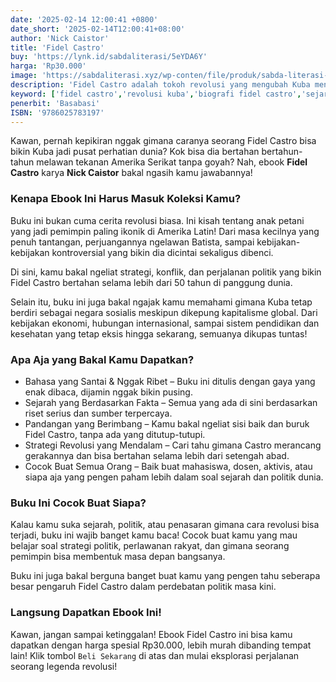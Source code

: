 ```yaml
---
date: '2025-02-14 12:00:41 +0800'
date_short: '2025-02-14T12:00:41+08:00'
author: 'Nick Caistor'
title: 'Fidel Castro'
buy: 'https://lynk.id/sabdaliterasi/5eYDA6Y'
harga: 'Rp30.000'
image: 'https://sabdaliterasi.xyz/wp-conten/file/produk/sabda-literasi-fidel-castro.jpg'
description: 'Fidel Castro adalah tokoh revolusi yang mengubah Kuba menjadi simbol perlawanan global. Ebook ini membahas perjalanannya dari masa muda hingga menjadi pemimpin berpengaruh di dunia.'
keyword: ['fidel castro','revolusi kuba','biografi fidel castro','sejarah amerika latin','politik global','nick caistor','sosialisme kuba']
penerbit: 'Basabasi'
ISBN: '9786025783197'
---
```

<p>Kawan, pernah kepikiran nggak gimana caranya seorang Fidel Castro bisa bikin Kuba jadi pusat perhatian dunia? Kok bisa dia bertahan bertahun-tahun melawan tekanan Amerika Serikat tanpa goyah? Nah, ebook <strong>Fidel Castro</strong> karya <strong>Nick Caistor</strong> bakal ngasih kamu jawabannya!</p><h3><strong>Kenapa Ebook Ini Harus Masuk Koleksi Kamu?</strong></h3><p>Buku ini bukan cuma cerita revolusi biasa. Ini kisah tentang anak petani yang jadi pemimpin paling ikonik di Amerika Latin! Dari masa kecilnya yang penuh tantangan, perjuangannya ngelawan Batista, sampai kebijakan-kebijakan kontroversial yang bikin dia dicintai sekaligus dibenci.</p><p>Di sini, kamu bakal ngeliat strategi, konflik, dan perjalanan politik yang bikin Fidel Castro bertahan selama lebih dari 50 tahun di panggung dunia.</p><p>Selain itu, buku ini juga bakal ngajak kamu memahami gimana Kuba tetap berdiri sebagai negara sosialis meskipun dikepung kapitalisme global. Dari kebijakan ekonomi, hubungan internasional, sampai sistem pendidikan dan kesehatan yang tetap eksis hingga sekarang, semuanya dikupas tuntas!</p><h3><strong>Apa Aja yang Bakal Kamu Dapatkan?</strong></h3><ul><li>Bahasa yang Santai &amp; Nggak Ribet – Buku ini ditulis dengan gaya yang enak dibaca, dijamin nggak bikin pusing.</li><li>Sejarah yang Berdasarkan Fakta – Semua yang ada di sini berdasarkan riset serius dan sumber terpercaya.</li><li>Pandangan yang Berimbang – Kamu bakal ngeliat sisi baik dan buruk Fidel Castro, tanpa ada yang ditutup-tutupi.</li><li>Strategi Revolusi yang Mendalam – Cari tahu gimana Castro merancang gerakannya dan bisa bertahan selama lebih dari setengah abad.</li><li>Cocok Buat Semua Orang – Baik buat mahasiswa, dosen, aktivis, atau siapa aja yang pengen paham lebih dalam soal sejarah dan politik dunia.</li></ul><h3><strong>Buku Ini Cocok Buat Siapa?</strong></h3><p>Kalau kamu suka sejarah, politik, atau penasaran gimana cara revolusi bisa terjadi, buku ini wajib banget kamu baca! Cocok buat kamu yang mau belajar soal strategi politik, perlawanan rakyat, dan gimana seorang pemimpin bisa membentuk masa depan bangsanya.</p><p>Buku ini juga bakal berguna banget buat kamu yang pengen tahu seberapa besar pengaruh Fidel Castro dalam perdebatan politik masa kini.</p><h3><strong>Langsung Dapatkan Ebook Ini!</strong></h3><p>Kawan, jangan sampai ketinggalan! Ebook Fidel Castro ini bisa kamu dapatkan dengan harga spesial Rp30.000, lebih murah dibanding tempat lain! Klik tombol <code>Beli Sekarang</code> di atas dan mulai eksplorasi perjalanan seorang legenda revolusi!</p>